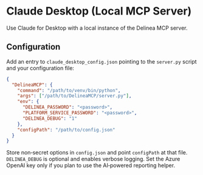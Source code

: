 # Claude Desktop (Local MCP Server)

Use Claude for Desktop with a local instance of the Delinea MCP server.

## Configuration

Add an entry to `claude_desktop_config.json` pointing to the `server.py` script and your configuration file:

```json
{
  "DelineaMCP": {
    "command": "/path/to/venv/bin/python",
    "args": ["/path/to/DelineaMCP/server.py"],
    "env": {
      "DELINEA_PASSWORD": "<password>",
      "PLATFORM_SERVICE_PASSWORD": "<password>",
      "DELINEA_DEBUG": "1"
    },
    "configPath": "/path/to/config.json"
  }
}
```

Store non‑secret options in `config.json` and point `configPath` at that file.
`DELINEA_DEBUG` is optional and enables verbose logging.
Set the Azure OpenAI key only if you plan to use the AI‑powered reporting helper.

<!-- TODO: Screenshot of Claude Desktop configuration -->
